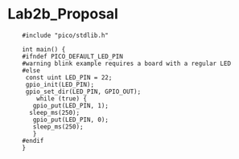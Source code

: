 # Lab2b_Proposal

        #include "pico/stdlib.h"

        int main() {
        #ifndef PICO_DEFAULT_LED_PIN
        #warning blink example requires a board with a regular LED
        #else
         const uint LED_PIN = 22;
         gpio_init(LED_PIN);
         gpio_set_dir(LED_PIN, GPIO_OUT);
            while (true) {
           gpio_put(LED_PIN, 1);
          sleep_ms(250);
           gpio_put(LED_PIN, 0);
           sleep_ms(250);
           }
        #endif
        }
